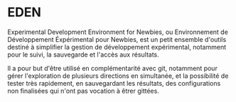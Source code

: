 # EDEN
Experimental Development Environment for Newbies, ou Environnement de Développement Éxpérimental pour Newbies, est un petit ensemble d'outils destiné à simplifier la gestion de développement expérimental, notamment pour le suivi, la sauvegarde et l'accès aux résultats.

Il a pour but d'être utilisé en complémentarité avec git, notamment pour gérer l'exploration de plusieurs directions en simultanée, et la possibilité de tester très rapidement, en sauvegardant les résultats, des configurations non finalisées qui n'ont pas vocation à êtrer gittées.
